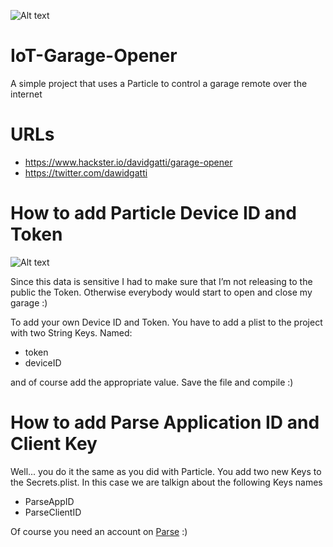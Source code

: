 ![Alt text](https://github.com/davidgatti/IoT-Garage-Opener/blob/master/Assets/header.jpg "IoT Garage Opener")

# IoT-Garage-Opener
A simple project that uses a Particle to control a garage remote over the internet

# URLs

- https://www.hackster.io/davidgatti/garage-opener
- https://twitter.com/dawidgatti

# How to add Particle Device ID and Token

![Alt text](https://github.com/davidgatti/IoT-Garage-Opener/blob/master/Assets/How%20to%20add%20plist.gif "How to add plist in Xcode")

Since this data is sensitive I had to make sure that I’m not releasing to the public the Token. Otherwise everybody would start to open and close my garage :) 

To add your own Device ID and Token. You have to add a plist to the project with two String Keys. Named:

- token
- deviceID

and of course add the appropriate value. Save the file and compile :)

# How to add Parse Application ID and Client Key

Well... you do it the same as you did with Particle. You add two new Keys to the Secrets.plist. In this case we are talkign about the following Keys names

- ParseAppID
- ParseClientID

Of course you need an account on [Parse](http://parse.com) :)

